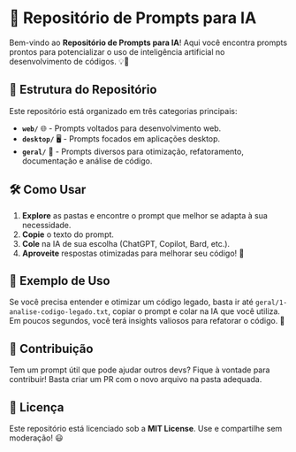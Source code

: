 # 🚀 Repositório de Prompts para IA

Bem-vindo ao **Repositório de Prompts para IA**! Aqui você encontra prompts prontos para potencializar o uso de inteligência artificial no desenvolvimento de códigos. 💡🤖

## 📂 Estrutura do Repositório

Este repositório está organizado em três categorias principais:

- **`web/`** 🌐 - Prompts voltados para desenvolvimento web.
- **`desktop/`** 🖥️ - Prompts focados em aplicações desktop.
- **`geral/`** 📌 - Prompts diversos para otimização, refatoramento, documentação e análise de código.

## 🛠 Como Usar

1. **Explore** as pastas e encontre o prompt que melhor se adapta à sua necessidade.
2. **Copie** o texto do prompt.
3. **Cole** na IA de sua escolha (ChatGPT, Copilot, Bard, etc.).
4. **Aproveite** respostas otimizadas para melhorar seu código! 🎯

## 📌 Exemplo de Uso

Se você precisa entender e otimizar um código legado, basta ir até `geral/1-analise-codigo-legado.txt`, copiar o prompt e colar na IA que você utiliza. Em poucos segundos, você terá insights valiosos para refatorar o código. 🚀

## 🤝 Contribuição

Tem um prompt útil que pode ajudar outros devs? Fique à vontade para contribuir! Basta criar um PR com o novo arquivo na pasta adequada.

## 📜 Licença

Este repositório está licenciado sob a **MIT License**. Use e compartilhe sem moderação! 😃